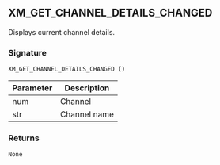## XM\_GET\_CHANNEL\_DETAILS\_CHANGED

Displays current channel details.


### Signature

`XM_GET_CHANNEL_DETAILS_CHANGED ()`


| Parameter | Description |
| --- | --- |
| num | Channel |
| str | Channel name |


### Returns

`None`


